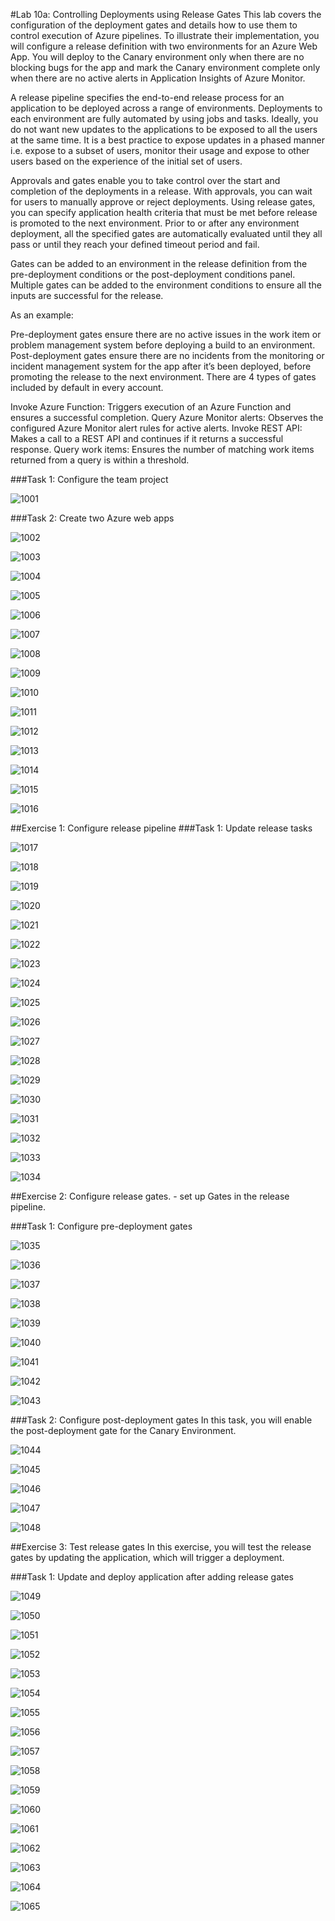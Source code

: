 #Lab 10a: Controlling Deployments using Release Gates
This lab covers the configuration of the deployment gates and details how to use them to control execution of Azure pipelines. To illustrate their implementation, you will configure a release definition with two environments for an Azure Web App. You will deploy to the Canary environment only when there are no blocking bugs for the app and mark the Canary environment complete only when there are no active alerts in Application Insights of Azure Monitor.

A release pipeline specifies the end-to-end release process for an application to be deployed across a range of environments. Deployments to each environment are fully automated by using jobs and tasks. Ideally, you do not want new updates to the applications to be exposed to all the users at the same time. It is a best practice to expose updates in a phased manner i.e. expose to a subset of users, monitor their usage and expose to other users based on the experience of the initial set of users.

Approvals and gates enable you to take control over the start and completion of the deployments in a release. With approvals, you can wait for users to manually approve or reject deployments. Using release gates, you can specify application health criteria that must be met before release is promoted to the next environment. Prior to or after any environment deployment, all the specified gates are automatically evaluated until they all pass or until they reach your defined timeout period and fail.

Gates can be added to an environment in the release definition from the pre-deployment conditions or the post-deployment conditions panel. Multiple gates can be added to the environment conditions to ensure all the inputs are successful for the release.

As an example:

Pre-deployment gates ensure there are no active issues in the work item or problem management system before deploying a build to an environment.
Post-deployment gates ensure there are no incidents from the monitoring or incident management system for the app after it’s been deployed, before promoting the release to the next environment.
There are 4 types of gates included by default in every account.

Invoke Azure Function: Triggers execution of an Azure Function and ensures a successful completion.
Query Azure Monitor alerts: Observes the configured Azure Monitor alert rules for active alerts.
Invoke REST API: Makes a call to a REST API and continues if it returns a successful response.
Query work items: Ensures the number of matching work items returned from a query is within a threshold.

###Task 1: Configure the team project

![1001](imagesEvidencia10/1001.PNG)

###Task 2: Create two Azure web apps

![1002](imagesEvidencia10/1002.PNG)

![1003](imagesEvidencia10/1003.PNG)

![1004](imagesEvidencia10/1004.PNG)

![1005](imagesEvidencia10/1005.PNG)

![1006](imagesEvidencia10/1006.PNG)

![1007](imagesEvidencia10/1007.PNG)

![1008](imagesEvidencia10/1008.PNG)

![1009](imagesEvidencia10/1009.PNG)

![1010](imagesEvidencia10/1010.PNG)

![1011](imagesEvidencia10/1011.PNG)

![1012](imagesEvidencia10/1012.PNG)

![1013](imagesEvidencia10/1013.PNG)

![1014](imagesEvidencia10/1014.PNG)

![1015](imagesEvidencia10/1015.PNG)

![1016](imagesEvidencia10/1016.PNG)

##Exercise 1: Configure release pipeline
###Task 1: Update release tasks

![1017](imagesEvidencia10/1017.PNG)

![1018](imagesEvidencia10/1018.PNG)

![1019](imagesEvidencia10/1019.PNG)

![1020](imagesEvidencia10/1020.PNG)

![1021](imagesEvidencia10/1021.PNG)

![1022](imagesEvidencia10/1022.PNG)

![1023](imagesEvidencia10/1023.PNG)

![1024](imagesEvidencia10/1024.PNG)

![1025](imagesEvidencia10/1025.PNG)

![1026](imagesEvidencia10/1026.PNG)

![1027](imagesEvidencia10/1027.PNG)

![1028](imagesEvidencia10/1028.PNG)

![1029](imagesEvidencia10/1029.PNG)

![1030](imagesEvidencia10/1030.PNG)

![1031](imagesEvidencia10/1031.PNG)

![1032](imagesEvidencia10/1032.PNG)

![1033](imagesEvidencia10/1033.PNG)

![1034](imagesEvidencia10/1034.PNG)

##Exercise 2: Configure release gates. - set up Gates in the release pipeline.

###Task 1: Configure pre-deployment gates

![1035](imagesEvidencia10/1035.PNG)

![1036](imagesEvidencia10/1036.PNG)

![1037](imagesEvidencia10/1037.PNG)

![1038](imagesEvidencia10/1038.PNG)

![1039](imagesEvidencia10/1039.PNG)

![1040](imagesEvidencia10/1040.PNG)

![1041](imagesEvidencia10/1041.PNG)

![1042](imagesEvidencia10/1042.PNG)

![1043](imagesEvidencia10/1043.PNG)

###Task 2: Configure post-deployment gates
In this task, you will enable the post-deployment gate for the Canary Environment.

![1044](imagesEvidencia10/1044.PNG)

![1045](imagesEvidencia10/1045.PNG)

![1046](imagesEvidencia10/1046.PNG)

![1047](imagesEvidencia10/1047.PNG)

![1048](imagesEvidencia10/1048.PNG)

##Exercise 3: Test release gates
In this exercise, you will test the release gates by updating the application, which will trigger a deployment.

###Task 1: Update and deploy application after adding release gates

![1049](imagesEvidencia10/1049.PNG)

![1050](imagesEvidencia10/1050.PNG)

![1051](imagesEvidencia10/1051.PNG)

![1052](imagesEvidencia10/1052.PNG)

![1053](imagesEvidencia10/1053.PNG)

![1054](imagesEvidencia10/1054.PNG)

![1055](imagesEvidencia10/1055.PNG)

![1056](imagesEvidencia10/1056.PNG)

![1057](imagesEvidencia10/1057.PNG)

![1058](imagesEvidencia10/1058.PNG)

![1059](imagesEvidencia10/1059.PNG)

![1060](imagesEvidencia10/1060.PNG)

![1061](imagesEvidencia10/1061.PNG)

![1062](imagesEvidencia10/1062.PNG)

![1063](imagesEvidencia10/1063.PNG)

![1064](imagesEvidencia10/1064.PNG)

![1065](imagesEvidencia10/1065.PNG)
